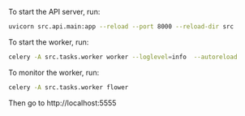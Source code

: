 To start the API server, run:
```bash
uvicorn src.api.main:app --reload --port 8000 --reload-dir src 
```


To start the worker, run:
```bash
celery -A src.tasks.worker worker --loglevel=info  --autoreload
```

To monitor the worker, run:
```bash
celery -A src.tasks.worker flower
```
Then go to http://localhost:5555

